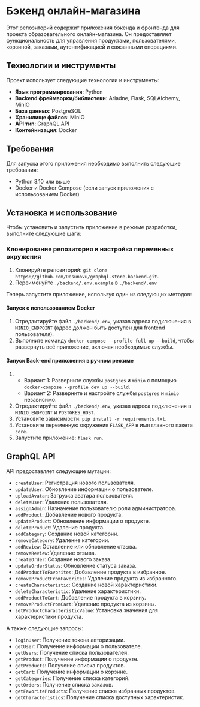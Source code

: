 # Бэкенд онлайн-магазина

Этот репозиторий содержит приложения бэкенда и фронтенда для проекта образовательного онлайн-магазина. Он предоставляет функциональность для управления продуктами, пользователями, корзиной, заказами, аутентификацией и связанными операциями.

## Технологии и инструменты

Проект использует следующие технологии и инструменты:

- **Язык программирования**: Python
- **Backend фреймворки/библиотеки**: Ariadne, Flask, SQLAlchemy, MinIO
- **База данных**: PostgreSQL
- **Хранилище файлов**: MinIO
- **API тип**: GraphQL API
- **Контейнизация**: Docker

## Требования

Для запуска этого приложения необходимо выполнить следующие требования:

- Python 3.10 или выше
- Docker и Docker Compose (если запуск приложения с использованием Docker)

## Установка и использование

Чтобы установить и запустить приложение в режиме разработки, выполните следующие шаги:

### Клонирование репозитория и настройка переменных окружения

1. Клонируйте репозиторий: `git clone https://github.com/Desunovu/graphql-store-backend.git`.
2. Переименуйте `./backend/.env.example` в `./backend/.env`

Теперь запустите приложение, используя один из следующих методов:

#### Запуск с использованием Docker

1. Отредактируйте файл `./backend/.env`, указав адреса подключения в `MINIO_ENDPOINT` (адрес должен быть доступен для frontend пользователя).
2. Выполните команду `docker-compose --profile full up --build`, чтобы развернуть всё приложение, включая необходимые службы.

#### Запуск Back-end приложения в ручном режиме

1. - Вариант 1: Разверните службы `postgres` и `minio` с помощью `docker-compose --profile dev up --build`. 
   - Вариант 2: Разверните и настройте службы `postgres` и `minio` независимо.
2. Отредактируйте файл `./backend/.env`, указав адреса подключения в `MINIO_ENDPOINT` и `POSTGRES_HOST`.
3. Установите зависимости: `pip install -r requirements.txt`.
4. Установите переменную окружения `FLASK_APP` в имя главного пакета `core`.
5. Запустите приложение: `flask run`.

## GraphQL API

API предоставляет следующие мутации:

- `createUser`: Регистрация нового пользователя.
- `updateUser`: Обновление информации о пользователе.
- `uploadAvatar`: Загрузка аватара пользователя.
- `deleteUser`: Удаление пользователя.
- `assignAdmin`: Назначение пользователю роли администратора.
- `addProduct`: Добавление нового продукта.
- `updateProduct`: Обновление информации о продукте.
- `deleteProduct`: Удаление продукта.
- `addCategory`: Создание новой категории.
- `removeCategory`: Удаление категории.
- `addReview`: Оставление или обновление отзыва.
- `removeReview`: Удаление отзыва.
- `createOrder`: Создание нового заказа.
- `updateOrderStatus`: Обновление статуса заказа.
- `addProductToFavorites`: Добавление продукта в избранное.
- `removeProductFromFavorites`: Удаление продукта из избранного.
- `createCharacteristic`: Создание новой характеристики.
- `deleteCharacteristic`: Удаление характеристики.
- `addProductToCart`: Добавление продукта в корзину.
- `removeProductFromCart`: Удаление продукта из корзины.
- `setProductCharacteristicValue`: Установка значения для характеристики продукта.

А также следующие запросы:

- `loginUser`: Получение токена авторизации.
- `getUser`: Получение информации о пользователе.
- `getUsers`: Получение списка пользователей.
- `getProduct`: Получение информации о продукте.
- `getProducts`: Получение списка продуктов.
- `getCart`: Получение информации о корзине.
- `getCategories`: Получение списка категорий.
- `getOrders`: Получение списка заказов.
- `getFavoriteProducts`: Получение списка избранных продуктов.
- `getCharacteristics`: Получение списка доступных характеристик.